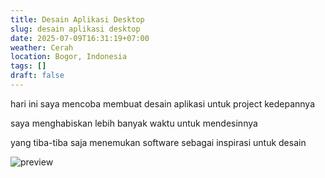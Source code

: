 ```yaml
---
title: Desain Aplikasi Desktop
slug: desain aplikasi desktop
date: 2025-07-09T16:31:19+07:00
weather: Cerah
location: Bogor, Indonesia
tags: []
draft: false
---
```


hari ini saya mencoba membuat desain aplikasi untuk project kedepannya

saya menghabiskan lebih banyak waktu untuk mendesinnya

yang tiba-tiba saja menemukan software sebagai inspirasi untuk desain

![preview](preview.avif)
